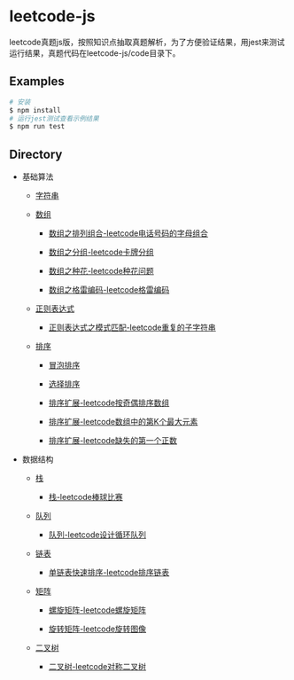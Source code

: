 # leetcode-js

leetcode真题js版，按照知识点抽取真题解析，为了方便验证结果，用jest来测试运行结果，真题代码在leetcode-js/code目录下。

## Examples

```bash
# 安装
$ npm install
# 运行jest测试查看示例结果
$ npm run test
```

## Directory

* 基础算法

    * [字符串](./code/string)

    * [数组](./code/array)

        * [数组之排列组合-leetcode电话号码的字母组合](./code/array/letterCombinations.js)

        * [数组之分组-leetcode卡牌分组](./code/array/cardGroup.js)

        * [数组之种花-leetcode种花问题](./code/array/canPlaceFlowers.js)

        * [数组之格雷编码-leetcode格雷编码](./code/array/grayCode.js)

    * [正则表达式](https://developer.mozilla.org/zh-CN/docs/Web/JavaScript/Guide/Regular_Expressions)

        * [正则表达式之模式匹配-leetcode重复的子字符串](./code/regexp/repeatedSubstring.js)

    * [排序](./code/sort)

        * [冒泡排序](./code/sort/bubbleSort.js)

        * [选择排序](./code/sort/selectSort.js)

        * [排序扩展-leetcode按奇偶排序数组](./code/sort/sortArrayByParity.js)

        * [排序扩展-leetcode数组中的第K个最大元素](./code/sort/findKthLargest.js)

        * [排序扩展-leetcode缺失的第一个正数](./code/sort/firstMissingPositive.js)

* 数据结构

    * [栈](./code/stack)

        * [栈-leetcode棒球比赛](./code/stack/calPoints.js)
    
    * [队列](./code/queue)

        * [队列-leetcode设计循环队列](./code/queue/myCircularQueue.js)

    * [链表](./code/chain)

        * [单链表快速排序-leetcode排序链表](./code/chain/sortList.js)

    * [矩阵](./code/matrix)

        * [螺旋矩阵-leetcode螺旋矩阵](./code/matrix/spiralMatrix.js)

        * [旋转矩阵-leetcode旋转图像](./code/matrix/rotateMatrix.js)

    * [二叉树](./code/btree)

        * [二叉树-leetcode对称二叉树](./code/btree/symmetricTree.js)